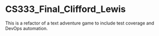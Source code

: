 # CS333_Final_Clifford_Lewis

This is a refactor of a text adventure game to include test coverage and DevOps automation.

